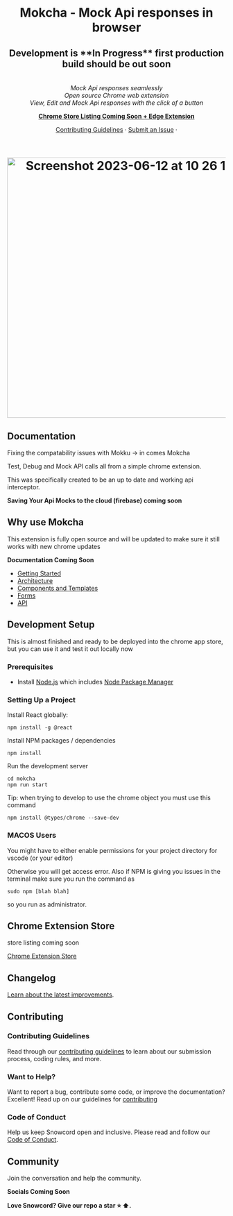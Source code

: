 <h1 align="center">Mokcha - Mock Api responses in browser</h1>
  <h2 align="center">Development is **In Progress** first production build should be out soon</h2>

<p align="center">
  <br>
  <i>Mock Api responses seamlessly
    <br>Open source Chrome web extension
    <br> View, Edit and Mock Api responses with the click of a button</i>
  <br>
</p>

<p align="center">
  <a href="#"><strong>Chrome Store Listing Coming Soon + Edge Extension</strong></a>
  <br>
</p>

<p align="center">
  <a href="CONTRIBUTING.md">Contributing Guidelines</a>
  ·
  <a href="#">Submit an Issue</a>
  ·
  <br>
  <br>
</p>
<h1 align="center">
<img width="600" alt="Screenshot 2023-06-12 at 10 26 17 AM" src="https://github.com/Astovall9900/Mokcha/assets/108300575/18b3cb58-c53a-4372-9aab-7554021eb345">
</h1>

## Documentation

Fixing the compatability issues with Mokku -> in comes Mokcha

Test, Debug and Mock API calls all from a simple chrome extension.

This was specifically created to be an up to date and working api interceptor.

**Saving Your Api Mocks to the cloud (firebase) coming soon**

## Why use Mokcha

This extension is fully open source and will be updated to make sure it still works with new chrome updates

**Documentation Coming Soon**
- [Getting Started][quickstart]
- [Architecture][architecture]
- [Components and Templates][componentstemplates]
- [Forms][forms]
- [API][api]

## Development Setup

This is almost finished and ready to be deployed into the chrome app store, but you can use it and test it out locally now

### Prerequisites

- Install [Node.js] which includes [Node Package Manager][npm]

### Setting Up a Project

Install React globally:

```
npm install -g @react
```

Install NPM packages / dependencies

```
npm install
```

Run the development server

```
cd mokcha
npm run start
```

Tip: when trying to develop to use the chrome object you must use this command

```
npm install @types/chrome --save-dev
```

### MACOS Users

You might have to either enable permissions for your project directory for vscode (or your editor)

Otherwise you will get access error. Also if NPM is giving you issues in the terminal make sure you run the command as 

``sudo npm [blah blah]``

so you run as administrator.

## Chrome Extension Store

store listing coming soon

[Chrome Extension Store](https://chrome.google.com/webstore/category/extensions)

## Changelog

[Learn about the latest improvements][changelog].

## Contributing

### Contributing Guidelines

Read through our [contributing guidelines][contributing] to learn about our submission process, coding rules, and more.

### Want to Help?

Want to report a bug, contribute some code, or improve the documentation? Excellent! Read up on our guidelines for [contributing][contributing]

### Code of Conduct

Help us keep Snowcord open and inclusive. Please read and follow our [Code of Conduct][codeofconduct].

## Community

Join the conversation and help the community.

**Socials Coming Soon**

**Love Snowcord? Give our repo a star :star: :arrow_up:.**

[contributing]: CONTRIBUTING.md
[quickstart]: https://angular.io/start
[changelog]: CHANGELOG.md
[ng]: https://angular.io
[documentation]: https://angular.io/docs
[angularmaterial]: https://material.angular.io/
[cli]: https://cli.angular.io/
[architecture]: https://angular.io/guide/architecture
[componentstemplates]: https://angular.io/guide/displaying-data
[forms]: https://angular.io/guide/forms-overview
[api]: https://angular.io/api
[angularelements]: https://angular.io/guide/elements
[ssr]: https://angular.io/guide/universal
[schematics]: https://angular.io/guide/schematics
[lazyloading]: https://angular.io/guide/lazy-loading-ngmodules
[node.js]: https://nodejs.org/
[npm]: https://www.npmjs.com/get-npm
[codeofconduct]: CODE_OF_CONDUCT.md
[twitter]: https://www.twitter.com/angular
[discord]: https://discord.gg/angular
[gitter]: https://gitter.im/angular/angular
[stackoverflow]: https://stackoverflow.com/questions/tagged/angular
[youtube]: https://youtube.com/angular
[meetup]: https://www.meetup.com/find/?keywords=angular
[animations]: https://angular.io/guide/animations
